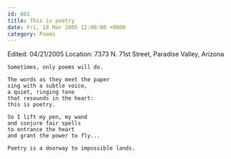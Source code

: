 ```yaml
---
id: 661
title: This is poetry
date: Fri, 18 Mar 2005 12:00:00 +0000
category: Poems
---
```


Edited: 04/21/2005
Location: 7373 N. 71st Street, Paradise Valley, Arizona

    Sometimes, only poems will do.

    The words as they meet the paper  
    sing with a subtle voice,  
    a quiet, ringing tone  
    that resounds in the heart:  
    this is poetry.

    So I lift my pen, my wand  
    and conjure fair spells  
    to entrance the heart  
    and grant the power to fly...

    Poetry is a doorway to impossible lands.


